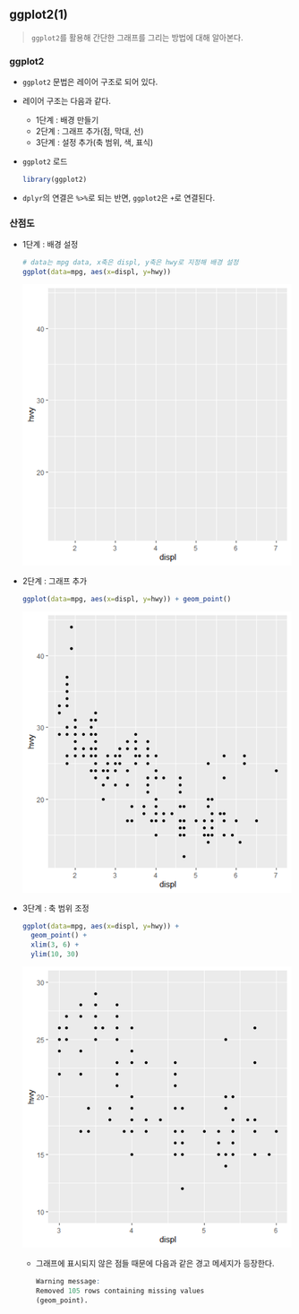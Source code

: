 ## ggplot2(1)

> `ggplot2`를 활용해 간단한 그래프를 그리는 방법에 대해 알아본다.



### ggplot2

* `ggplot2` 문법은 레이어 구조로 되어 있다.
* 레이어 구조는 다음과 같다.
  * 1단계 : 배경 만들기
  * 2단계 : 그래프 추가(점, 막대, 선)
  * 3단계 : 설정 추가(축 범위, 색, 표식)

* `ggplot2` 로드

  ```R
  library(ggplot2)
  ```

* `dplyr`의 연결은 `%>%`로 되는 반면,  `ggplot2`은 `+`로 연결된다.



### 산점도

* 1단계 : 배경 설정

  ```R
  # data는 mpg data, x축은 displ, y축은 hwy로 지정해 배경 설정
  ggplot(data=mpg, aes(x=displ, y=hwy))
  ```

  ![6ae074cb-d829-4adf-a395-df84daa6690a](markdown-images/6ae074cb-d829-4adf-a395-df84daa6690a.png)

* 2단계 : 그래프 추가

  ```R
  ggplot(data=mpg, aes(x=displ, y=hwy)) + geom_point()
  ```

  ![8a331660-6af6-4f4c-9631-3b5f2177adfa](markdown-images/8a331660-6af6-4f4c-9631-3b5f2177adfa.png)

* 3단계 : 축 범위 조정

  ```R
  ggplot(data=mpg, aes(x=displ, y=hwy)) + 
  	geom_point() + 
  	xlim(3, 6) + 
  	ylim(10, 30)
  ```

  ![7346166d-3f06-4d1b-815b-a65a3bbfbbb5](markdown-images/7346166d-3f06-4d1b-815b-a65a3bbfbbb5.png)

  * 그래프에 표시되지 않은 점들 때문에 다음과 같은 경고 메세지가 등장한다.

    ```R
    Warning message:
    Removed 105 rows containing missing values
    (geom_point).
    ```

    